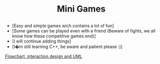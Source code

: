 <h1 align="center"> Mini Games </h1> 

## 
- [Easy and simple games wich contains a lot of fun] <br>
- [Some games can be played even with a friend (Beware of fights, we all know how these competitive games end)]<br>
- [I will continue adding things]<br>
- [I�m still learning C++, be aware and patient please :)]<br>

<a href="https://www.figma.com/file/5K9P4bM8UFSl95N6j0zLm0/Minijuegos-C%2B%2B?node-id=0%3A1&t=SvPSGRHboO4R5vcp-0"> Flowchart, interaction design and UML </a>